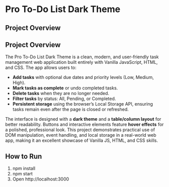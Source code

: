 # Pro To-Do List Dark Theme
## Project Overview
## Project Overview
The Pro To-Do List Dark Theme is a clean, modern, and user-friendly task management web application built entirely with Vanilla JavaScript, HTML, and CSS. The app allows users to:

- **Add tasks** with optional due dates and priority levels (Low, Medium, High).  
- **Mark tasks as complete** or undo completed tasks.  
- **Delete tasks** when they are no longer needed.  
- **Filter tasks** by status: All, Pending, or Completed.  
- **Persistent storage** using the browser’s Local Storage API, ensuring tasks remain even after the page is closed or refreshed.  

The interface is designed with a **dark theme** and a **table/column layout** for better readability. Buttons and interactive elements feature **hover effects** for a polished, professional look. This project demonstrates practical use of DOM manipulation, event handling, and local storage in a real-world web app, making it an excellent showcase of Vanilla JS, HTML, and CSS skills.


## How to Run
1. npm install
2. npm start
3. Open http://localhost:3000
